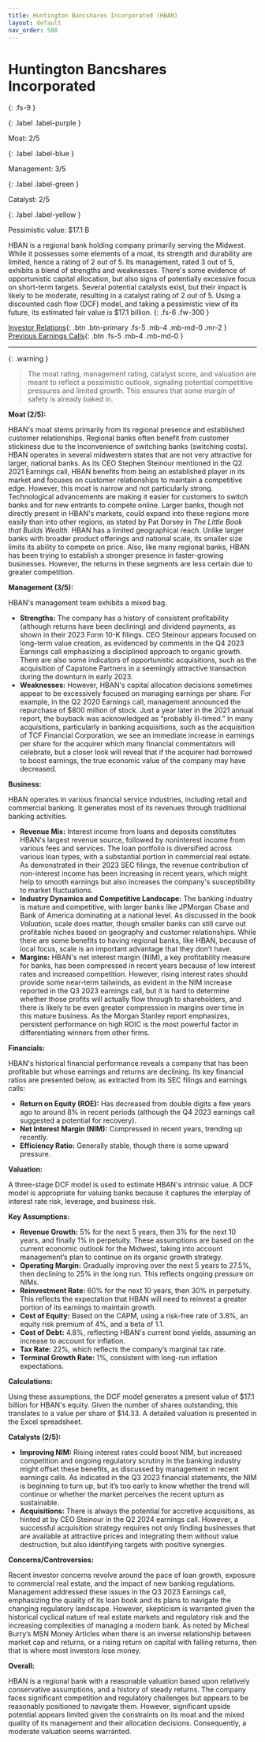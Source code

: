 ```yaml
---
title: Huntington Bancshares Incorporated (HBAN)
layout: default
nav_order: 508
---
```


# Huntington Bancshares Incorporated
{: .fs-9 }

{: .label .label-purple }

Moat: 2/5

{: .label .label-blue }

Management: 3/5

{: .label .label-green }

Catalyst: 2/5

{: .label .label-yellow }

Pessimistic value: $17.1 B

HBAN is a regional bank holding company primarily serving the Midwest. While it possesses some elements of a moat, its strength and durability are limited, hence a rating of 2 out of 5. Its management, rated 3 out of 5, exhibits a blend of strengths and weaknesses. There's some evidence of opportunistic capital allocation, but also signs of potentially excessive focus on short-term targets. Several potential catalysts exist, but their impact is likely to be moderate, resulting in a catalyst rating of 2 out of 5. Using a discounted cash flow (DCF) model, and taking a pessimistic view of its future, its estimated fair value is $17.1 billion.
{: .fs-6 .fw-300 }

[Investor Relations](https://www.google.com/search?q=HBAN+investor+relations){: .btn .btn-primary .fs-5 .mb-4 .mb-md-0 .mr-2 }
[Previous Earnings Calls](https://discountingcashflows.com/company/HBAN/transcripts/){: .btn .fs-5 .mb-4 .mb-md-0 }

---

{: .warning } 
>The moat rating, management rating, catalyst score, and valuation are meant to reflect a pessimistic outlook, signaling potential competitive pressures and limited growth. This ensures that some margin of safety is already baked in.


**Moat (2/5):**

HBAN's moat stems primarily from its regional presence and established customer relationships. Regional banks often benefit from customer stickiness due to the inconvenience of switching banks (switching costs). HBAN operates in several midwestern states that are not very attractive for larger, national banks. As its CEO Stephen Steinour mentioned in the Q2 2021 Earnings call, HBAN benefits from being an established player in its market and focuses on customer relationships to maintain a competitive edge. However, this moat is narrow and not particularly strong.  Technological advancements are making it easier for customers to switch banks and for new entrants to compete online.  Larger banks, though not directly present in HBAN's markets, could expand into these regions more easily than into other regions, as stated by Pat Dorsey in *The Little Book that Builds Wealth.* HBAN has a limited geographical reach. Unlike larger banks with broader product offerings and national scale, its smaller size limits its ability to compete on price. Also, like many regional banks, HBAN has been trying to establish a stronger presence in faster-growing businesses.  However, the returns in these segments are less certain due to greater competition.

**Management (3/5):**

HBAN's management team exhibits a mixed bag.  

* **Strengths:** The company has a history of consistent profitability (although returns have been declining) and dividend payments, as shown in their 2023 Form 10-K filings. CEO Steinour appears focused on long-term value creation, as evidenced by comments in the Q4 2023 Earnings call emphasizing a disciplined approach to organic growth. There are also some indicators of opportunistic acquisitions, such as the acquisition of Capstone Partners in a seemingly attractive transaction during the downturn in early 2023.
* **Weaknesses:** However, HBAN's capital allocation decisions sometimes appear to be excessively focused on managing earnings per share. For example, in the Q2 2020 Earnings call, management announced the repurchase of $800 million of stock. Just a year later in the 2021 annual report, the buyback was acknowledged as “probably ill-timed.” In many acquisitions, particularly in banking acquisitions, such as the acquisition of TCF Financial Corporation, we see an immediate increase in earnings per share for the acquirer which many financial commentators will celebrate, but a closer look will reveal that if the acquirer had borrowed to boost earnings, the true economic value of the company may have decreased.

**Business:**

HBAN operates in various financial service industries, including retail and commercial banking.  It generates most of its revenues through traditional banking activities.  

* **Revenue Mix:** Interest income from loans and deposits constitutes HBAN's largest revenue source, followed by noninterest income from various fees and services. The loan portfolio is diversified across various loan types, with a substantial portion in commercial real estate. As demonstrated in their 2023 SEC filings, the revenue contribution of non-interest income has been increasing in recent years, which might help to smooth earnings but also increases the company's susceptibility to market fluctuations.
* **Industry Dynamics and Competitive Landscape:** The banking industry is mature and competitive, with larger banks like JPMorgan Chase and Bank of America dominating at a national level. As discussed in the book *Valuation*, scale does matter, though smaller banks can still carve out profitable niches based on geography and customer relationships. While there are some benefits to having regional banks, like HBAN, because of local focus, scale is an important advantage that they don’t have.
* **Margins:** HBAN's net interest margin (NIM), a key profitability measure for banks, has been compressed in recent years because of low interest rates and increased competition.  However, rising interest rates should provide some near-term tailwinds, as evident in the NIM increase reported in the Q3 2023 earnings call, but it is hard to determine whether those profits will actually flow through to shareholders, and there is likely to be even greater compression in margins over time in this mature business. As the Morgan Stanley report emphasizes, persistent performance on high ROIC is the most powerful factor in differentiating winners from other firms.

**Financials:**

HBAN's historical financial performance reveals a company that has been profitable but whose earnings and returns are declining. Its key financial ratios are presented below, as extracted from its SEC filings and earnings calls:

* **Return on Equity (ROE):** Has decreased from double digits a few years ago to around 8% in recent periods (although the Q4 2023 earnings call suggested a potential for recovery).
* **Net Interest Margin (NIM):** Compressed in recent years, trending up recently.
* **Efficiency Ratio:**  Generally stable, though there is some upward pressure.

**Valuation:**

A three-stage DCF model is used to estimate HBAN's intrinsic value. A DCF model is appropriate for valuing banks because it captures the interplay of interest rate risk, leverage, and business risk.


**Key Assumptions:**

* **Revenue Growth:**  5% for the next 5 years, then 3% for the next 10 years, and finally 1% in perpetuity. These assumptions are based on the current economic outlook for the Midwest, taking into account management’s plan to continue on its organic growth strategy.
* **Operating Margin:** Gradually improving over the next 5 years to 27.5%, then declining to 25% in the long run.  This reflects ongoing pressure on NIMs.
* **Reinvestment Rate:**  60% for the next 10 years, then 30% in perpetuity.  This reflects the expectation that HBAN will need to reinvest a greater portion of its earnings to maintain growth.
* **Cost of Equity:** Based on the CAPM, using a risk-free rate of 3.8%, an equity risk premium of 4%, and a beta of 1.1.
* **Cost of Debt:**  4.8%, reflecting HBAN's current bond yields, assuming an increase to account for inflation.
* **Tax Rate:**  22%, which reflects the company’s marginal tax rate.
* **Terminal Growth Rate:** 1%, consistent with long-run inflation expectations.

**Calculations:**

Using these assumptions, the DCF model generates a present value of $17.1 billion for HBAN's equity.  Given the number of shares outstanding, this translates to a value per share of \$14.33. A detailed valuation is presented in the Excel spreadsheet.

**Catalysts (2/5):**

* **Improving NIM:**  Rising interest rates could boost NIM, but increased competition and ongoing regulatory scrutiny in the banking industry might offset these benefits, as discussed by management in recent earnings calls. As indicated in the Q3 2023 financial statements, the NIM is beginning to turn up, but it’s too early to know whether the trend will continue or whether the market perceives the recent upturn as sustainable.
* **Acquisitions:** There is always the potential for accretive acquisitions, as hinted at by CEO Steinour in the Q2 2024 earnings call. However, a successful acquisition strategy requires not only finding businesses that are available at attractive prices and integrating them without value destruction, but also identifying targets with positive synergies.

**Concerns/Controversies:**

Recent investor concerns revolve around the pace of loan growth, exposure to commercial real estate, and the impact of new banking regulations.  Management addressed these issues in the Q3 2023 Earnings call, emphasizing the quality of its loan book and its plans to navigate the changing regulatory landscape. However, skepticism is warranted given the historical cyclical nature of real estate markets and regulatory risk and the increasing complexities of managing a modern bank. As noted by Micheal Burry’s MSN Money Articles when there is an inverse relationship between market cap and returns, or a rising return on capital with falling returns, then that is where most investors lose money.

**Overall:**

HBAN is a regional bank with a reasonable valuation based upon relatively conservative assumptions, and a history of steady returns. The company faces significant competition and regulatory challenges but appears to be reasonably positioned to navigate them.  However, significant upside potential appears limited given the constraints on its moat and the mixed quality of its management and their allocation decisions. Consequently, a moderate valuation seems warranted.
